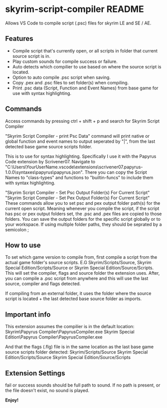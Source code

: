 # skyrim-script-compiler README
Allows VS Code to compile script (.psc) files for skyrim LE and SE / AE. 

## Features
- Compile script that's currently open, or all scripts in folder that current source script is in.
- Play custom sounds for compile success or failure.
- Auto detects which compilier to use based on where the source script is located.
- Option to auto compile .psc script when saving.
- Copy .pex and .psc files to set folder(s) when compiling.
- Print .psc data (Script, Function and Event Names) from base game for use with syntax highlighting.

## Commands 
Access commands by pressing ctrl + shift + p and search for Skyrim Script Compiler

"Skyrim Script Compiler - print Psc Data" command will print native or global function and event names to output seperated by "|", from the last detected base game source scripts folder.

This is to use for syntax highlighting. Specifically I use it with the Papyrus Code extension by Scrivener07.
Navigate to "C:\Users\YourUserName\.vscode\extensions\scrivener07.papyrus-1.0.0\syntaxes\papyrus\papyrus.json". 
There you can copy the Script Names to "class-types" and functions to "builtin-funcs" to include them with syntax highlighting.

"Skyrim Script Compiler - Set Psc Output Folder(s) For Current Script"
"Skyrim Script Compiler - Set Pex Output Folder(s) For Current Script"
These commands allow you to set psc and pex output folder path(s) for the current open script. Meaning whenever you compile the script, if the script has psc or pex output folders set, the .psc and .pex files are copied to those folders. You can save the output folders for the specific script globally or to your workspace. If using multiple folder paths, they should be seprated by a semicolon ;

## How to use
To set which game version to compile from, first compile a script from the actual game folder's source scripts. E.G Skyrim/Scripts/Source, Skyrim Special Edition/Scripts/Source or Skyrim Special Edition/Source/Scripts. This will set the compiler, flags and source folder the extension uses. After, you can compile a .psc script from anywhere and this will use the last source, compiler and flags detected.

If compiling from an external folder, it uses the folder where the source script is located + the last detected base source folder as imports.

## Important info 
This extension assumes the compilier is in the default location: 
Skyrim\Papyrus Compiler\PapyrusCompiler.exe 
Skyrim Special Edition\Papyrus Compiler\PapyrusCompiler.exe

And that the flags (.flg) file is in the same location as the last base game source scripts folder detected:
Skyrim/Scripts/Source 
Skyrim Special Edition/Scripts/Source 
Skyrim Special Edition/Source/Scripts

## Extension Settings
fail or success sounds should be full path to sound. If no path is present, or the file doesn't exist, no sound is played.

**Enjoy!**